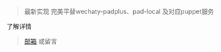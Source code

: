 ### 
> 最新实现
> 完美平替wechaty-padplus、pad-local 及对应puppet服务

了解详情
> [邮箱](mailto:alwaysbefriday@outlook.com) 或留言

